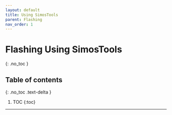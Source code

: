 ```yaml
---
layout: default
title: Using SimosTools
parent: Flashing
nav_order: 1
---
```


# Flashing Using SimosTools
{: .no_toc }

## Table of contents
{: .no_toc .text-delta }

1. TOC
{:toc}

---
